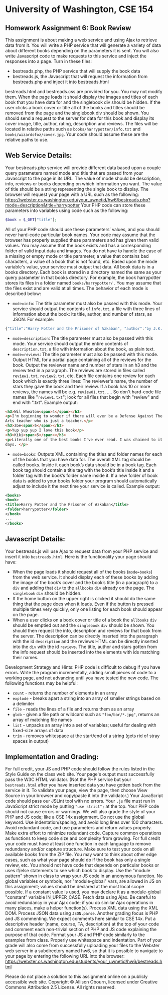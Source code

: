 # University of Washington, CSE 154
## Homework Assignment 6: Book Review
This assignment is about making a web service and using Ajax to retrieve data from it. You will write a PHP service that will generate a variety of data about different books depending on the parameters it is sent. You will also write Javascript code to make requests to this service and inject the responses into a page. Turn in these files:

- bestreads.php, the PHP service that will supply the book data
- bestreads.js, the Javascript that will request the information from bestreads.php and inject it into bestreads.html

bestreads.html and bestreads.css are provided for you. You may not modify them. When the page loads it should display the images and titles of each book that you have data for and the singlebook div should be hidden. If the user clicks a book cover or title all of the books and titles should be removed from the page and the singlebook div should be shown. You should send a request to the server for data for this book and display its cover image, title, author, rating, description and reviews. The files will be located in relative paths such as `books/harrypotter/info.txt` and `books/wizardofoz/cover.jpg`. Your code should assume these are the relative paths to use.

## Web Service Details:
Your bestreads.php service will provide different data based upon a couple query parameters named mode and title that are passed from your Javascript to the page in its URL. The value of mode should be description, info, reviews or books depending on which information you want. The value of title should be a string representing the single book to display. The browser will request your page with a URL such as the following: https://webster.cs.washington.edu/your_uwnetid/hw6/bestreads.php?mode=description&title=harrypotter Your PHP code can store these parameters into variables using code such as the following:
```php
$book = $_GET["title"];
```
All of your PHP code should use these parameters’ values, and you should never hard-code particular book names. Your code may assume that the browser has properly supplied these parameters and has given them valid values. You may assume that the book exists and has a corresponding folder of valid input data and images. You do not have to handle the case of a missing or empty mode or title parameter, a value that contains bad characters, a value of a book that is not found, etc. Based upon the mode variable's value, your service must output that data. All book data is in a books directory. Each book is stored in a directory named the same as your query parameter in that books directory. For example, the book harrypotter stores its files in a folder named `books/harrypotter/` . You may assume that the files exist and are valid at all times. The behavior of each mode is described below:

- `mode=info`: The title parameter must also be passed with this mode. Your service should output the contents of `info.txt`, a file with three lines of information about the book: its title, author, and number of stars, as JSON. For example:
```js
{"title":"Harry Potter and the Prisoner of Azkaban", "author":"by J.K. Rowling, Mary GrandPre(Illustrator)", "stars":"4.5"}
```
- `mode=description`: The title parameter must also be passed with this mode. Your service should output the entire contents of `description.txt`, a file with information about the book, as plain text.
- `mode=reviews`: The title parameter must also be passed with this mode. Output HTML for a partial page containing all of the reviews for the book. Output the reviewer name and number of stars in an h3 and the review text in a paragraph. The reviews are stored in files called `review1.txt`, `review2.txt`, etc. Each file contains one review for each book which is exactly three lines: The reviewer's name, the number of stars they gave the book and their review. If a book has 10 or more reviews, the names will be e.g. `review01.txt`, .... So don't hard-code file names like "`review1.txt`"; look for all files that begin with "review" and end with ".txt". Example output:
```html
<h3>Wil Wheaton<span>4</span></h3>
<p>I'm beginning to wonder if there will ever be a Defense Against The Dark
Arts teacher who is just a teacher.</p>
<h3>Zoe<span>5</span></h3>
<p>Yup yup yup I love this book</p>
<h3>Kiki<span>5</span></h3>
<p>Literally one of the best books I've ever read. I was chained to it for two
days. </p>
```
- `mode=books`: Outputs XML containing the titles and folder names for each of the books that you have data for. The overall XML tag should be called books. Inside it each book’s data should be in a book tag. Each book tag should contain a title tag with the book’s title inside it and a folder tag with the book’s folder name inside it. If a new folder of book data is added to your books folder your program should automatically adjust to include it the next time your service is called. Example output:
```xml
<books>
<book>
<title>Harry Potter and the Prisoner of Azkaban</title>
<folder>harrypotter</folder>
</book>
...
</books>
```

## Javascript Details:
Your bestreads.js will use Ajax to request data from your PHP service and insert it into `bestreads.html`. Here is the functionality your page should have:

- When the page loads it should request all of the books (`mode=books`) from the web service. It should display each of these books by adding the image of the book’s cover and the book’s title (in a paragraph) to a `div` and adding that `div` to the `allbooks` `div` already on the page. The `singlebook` `div` should be hidden. 
- If the home button on the upper right is clicked it should do the same thing that the page does when it loads. Even if the button is pressed multiple times very quickly, only one listing for each book should appear on the page. 
- When a user clicks on a book cover or title of a book the `allbooks` `div` should be emptied out and the `singlebook` `div` should be shown. You should then request the info, description and reviews for that book from the server. The description can be directly inserted into the paragraph with the id `description` and the reviews HTML can be directly inserted into the `div` with the id `reviews`. The title, author and stars gotten from the info request should be inserted into the elements with ids matching their names.

Development Strategy and Hints: PHP code is difficult to debug if you have errors. Write the program incrementally, adding small pieces of code to a working page, and not advancing until you have tested the new code. The following functions may be helpful:

- `count` - returns the number of elements in an array
- `explode` - breaks apart a string into an array of smaller strings based on a delimiter
- `file` - reads the lines of a file and returns them as an array
- `glob` - given a file path or wildcard such as `"foo/bar/*.jpg"`, returns an array of matching file names
- `list` - unpacks an array into a set of variables; useful for dealing with fixed-size arrays of data
- `trim` - removes whitespace at the start/end of a string (gets rid of stray spaces in output)

## Implementation and Grading:
For full credit, your JS and PHP code should follow the rules listed in the Style Guide on the class web site. Your page's output must successfully pass the W3C HTML validator. (Not the PHP service but your `bestreads.html` after you have inserted data you have gotten back from the service in it. To validate your page, view the page, then choose View Source in your browser and copy/paste it into the validator.) Your JavaScript code should pass our JSLint tool with no errors. Your `.js` file must run in JavaScript strict mode by putting `"use strict";` at the top. Your PHP code should not cause errors or warnings. We will also grade the style of your PHP and JS code; like a CSE 14x assignment. Do not use the global keyword. Use indentation/spacing, and avoid long lines over 100 characters. Avoid redundant code, and use parameters and return values properly. Make extra effort to minimize redundant code. Capture common operations as functions to keep code size and complexity from growing. For full credit your code must have at least one function in each language to remove redundancy and/or capture structure. Make sure to test your code on all available books from the ZIP file. You may want to think about other edge cases, such as what your page should do if the book has only a single review, etc. You should not have code that depends on particular books or uses if/else statements to see which book to display. Use the "module pattern" shown in class to wrap your JS code in an anonymous function. No global variables or symbols, nor "module-global" vars, are allowed in JS on this assignment; values should be declared at the most local scope possible. If a constant value is used, you may declare it as a module-global "constant" variable IN_UPPER_CASE. Fetch data using Ajax. Be careful to avoid redundancy in your Ajax code; if you do similar Ajax operations in many places, make a helper function(s). Process XML data using the XML DOM. Process JSON data using `JSON.parse`. Another grading focus is PHP and JS commenting. We expect comments here similar to CSE 14x. Put a descriptive header (name, course, TA, description) at the top of your code and comment each non-trivial section of PHP and JS code explaining the purpose of that code. Format your JS and PHP code similarly to the examples from class. Properly use whitespace and indentation. Part of your grade will also come from successfully uploading your files to the Webster web server in a subdirectory named hw6, so that it is possible to navigate to your page by entering the following URL into the browser: https://webster.cs.washington.edu/students/your_uwnetid/hw6/bestreads.html

Please do not place a solution to this assignment online on a publicly accessible web site. Copyright © Allison Obourn, licensed under Creative Commons Attribution 2.5 License. All rights reserved.

